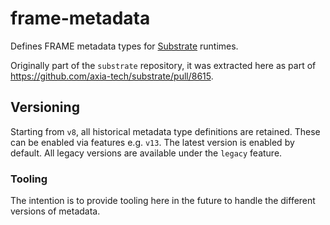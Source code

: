 # frame-metadata

Defines FRAME metadata types for [Substrate](https://github.com/axia-tech/substrate) runtimes.

Originally part of the `substrate` repository, it was extracted here as part of https://github.com/axia-tech/substrate/pull/8615.

## Versioning
Starting from `v8`, all historical metadata type definitions are retained. These can be enabled via features e.g. `v13`. The latest version is enabled by default. All legacy versions are available under the `legacy` feature.

### Tooling
The intention is to provide tooling here in the future to handle the different versions of metadata.
